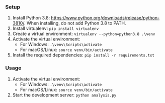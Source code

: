 ### Setup
1. Install Python 3.8: https://www.python.org/downloads/release/python-3810/. When installing, do not add Python 3.8 to PATH.
2. Install virtualenv: `pip install virtualenv`
3. Create a virtual environment: `virtualenv --python=python3.8 .\venv`
4. Activate the virtual environment:
   - For Windows: `.\venv\Scripts\activate`
   - For macOS/Linux: `source venv/bin/activate`
5. Install the required dependencies: `pip install -r requirements.txt`

### Usage
1. Activate the virtual environment:
   - For Windows: `.\venv\Scripts\activate`
   - For macOS/Linux: `source venv/bin/activate`
2. Start the development server: `python analysis.py`
